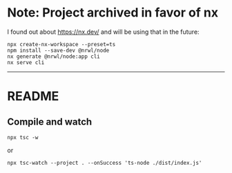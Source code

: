 # Note: Project archived in favor of nx

I found out about https://nx.dev/ and will be using that in the future:

```
npx create-nx-workspace --preset=ts
npm install --save-dev @nrwl/node
nx generate @nrwl/node:app cli
nx serve cli
```

<hr />

# README

## Compile and watch

```
npx tsc -w
```

or

```
npx tsc-watch --project . --onSuccess 'ts-node ./dist/index.js'
```
